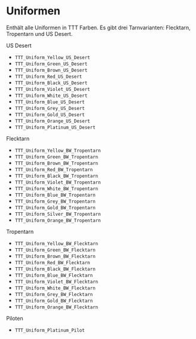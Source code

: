 # Uniformen

Enthält alle Uniformen in TTT Farben. Es gibt drei Tarnvarianten: Flecktarn, Tropentarn und US Desert.

US Desert

- `TTT_Uniform_Yellow_US_Desert`
- `TTT_Uniform_Green_US_Desert`
- `TTT_Uniform_Brown_US_Desert`
- `TTT_Uniform_Red_US_Desert`
- `TTT_Uniform_Black_US_Desert`
- `TTT_Uniform_Violet_US_Desert`
- `TTT_Uniform_White_US_Desert`
- `TTT_Uniform_Blue_US_Desert`
- `TTT_Uniform_Grey_US_Desert`
- `TTT_Uniform_Gold_US_Desert`
- `TTT_Uniform_Orange_US_Desert`
- `TTT_Uniform_Platinum_US_Desert`

Flecktarn

- `TTT_Uniform_Yellow_BW_Tropentarn`
- `TTT_Uniform_Green_BW_Tropentarn`
- `TTT_Uniform_Brown_BW_Tropentarn`
- `TTT_Uniform_Red_BW_Tropentarn`
- `TTT_Uniform_Black_BW_Tropentarn`
- `TTT_Uniform_Violet_BW_Tropentarn`
- `TTT_Uniform_White_BW_Tropentarn`
- `TTT_Uniform_Blue_BW_Tropentarn`
- `TTT_Uniform_Grey_BW_Tropentarn`
- `TTT_Uniform_Gold_BW_Tropentarn`
- `TTT_Uniform_Silver_BW_Tropentarn`
- `TTT_Uniform_Orange_BW_Tropentarn`

Tropentarn

- `TTT_Uniform_Yellow_BW_Flecktarn`
- `TTT_Uniform_Green_BW_Flecktarn`
- `TTT_Uniform_Brown_BW_Flecktarn`
- `TTT_Uniform_Red_BW_Flecktarn`
- `TTT_Uniform_Black_BW_Flecktarn`
- `TTT_Uniform_Blue_BW_Flecktarn`
- `TTT_Uniform_Violet_BW_Flecktarn`
- `TTT_Uniform_White_BW_Flecktarn`
- `TTT_Uniform_Grey_BW_Flecktarn`
- `TTT_Uniform_Gold_BW_Flecktarn`
- `TTT_Uniform_Orange_BW_Flecktarn`

Piloten

- `TTT_Uniform_Platinum_Pilot`
